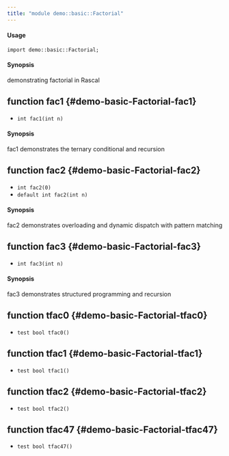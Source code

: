 ```yaml
---
title: "module demo::basic::Factorial"
---
```


#### Usage

`import demo::basic::Factorial;`

#### Synopsis

demonstrating factorial in Rascal


## function fac1 {#demo-basic-Factorial-fac1}

* ``int fac1(int n)``

#### Synopsis

fac1 demonstrates the ternary conditional and recursion

## function fac2 {#demo-basic-Factorial-fac2}

* ``int fac2(0)``
* ``default int fac2(int n)``

#### Synopsis

fac2 demonstrates overloading and dynamic dispatch with pattern matching

## function fac3 {#demo-basic-Factorial-fac3}

* ``int fac3(int n)``

#### Synopsis

fac3 demonstrates structured programming and recursion

## function tfac0 {#demo-basic-Factorial-tfac0}

* ``test bool tfac0()``

## function tfac1 {#demo-basic-Factorial-tfac1}

* ``test bool tfac1()``

## function tfac2 {#demo-basic-Factorial-tfac2}

* ``test bool tfac2()``

## function tfac47 {#demo-basic-Factorial-tfac47}

* ``test bool tfac47()``

